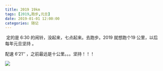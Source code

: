 ```yaml
---
title: 2019 19km
tags: [2019,跑步,元旦]
date: 2019-01-01 12:00:00
categories: 随记
---
```




​	定的是 6:30 的闹铃，没起来，七点起来。去跑步。2019 就想跑个19 公里，以后每年元旦坚持 。

配速  6‘21’‘ ，之前最远是十公里。。。坚持！！！

<!--more-->

![](https://beer-1256523277.cos.ap-shanghai.myqcloud.com/keep/20190101124655.jpg) 



